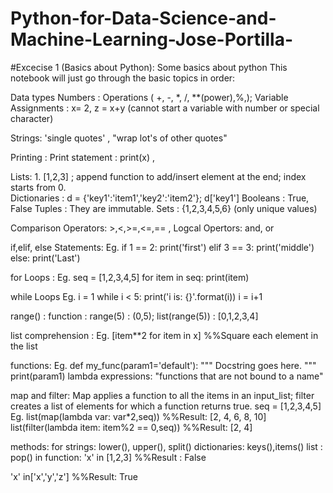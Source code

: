 # Python-for-Data-Science-and-Machine-Learning-Jose-Portilla-

#Excecise 1 (Basics about Python):
Some basics about python
This notebook will just go through the basic topics in order:

Data types
  Numbers : Operations ( +, -, *, /, **(power),%,); Variable Assignments : x= 2, z = x+y (cannot start a variable with number or special character)
  
  Strings: 'single quotes' , "wrap lot's of other quotes"
  
Printing : Print statement : print(x) , 

  Lists: 1. [1,2,3] ; append function to add/insert element at the end; index starts from 0.  
  Dictionaries : d  = {'key1':'item1','key2':'item2'}; d['key1']
  Booleans : True, False
  Tuples : They are immutable. 
  Sets : {1,2,3,4,5,6} (only unique values)
  
Comparison Operators: >,<,>=,<=,== , Logcal Opertors: and, or

if,elif, else Statements: 
Eg.
if 1 == 2:
    print('first')
elif 3 == 3:
    print('middle')
else:
    print('Last')
    
for Loops : Eg. 
seq = [1,2,3,4,5]
for item in seq:
    print(item)

while Loops
Eg. 
i = 1
while i < 5:
    print('i is: {}'.format(i))
    i = i+1
    
range() : function : range(5) : (0,5); list(range(5)) : [0,1,2,3,4]

list comprehension : Eg. [item**2 for item in x] %%Square each element in the list

functions: 
Eg.
def my_func(param1='default'):
    """
    Docstring goes here.
    """
    print(param1)
lambda expressions: "functions that are not bound to a name"

map and filter: Map applies a function to all the items in an input_list; filter creates a list of elements for which a function returns true.
seq = [1,2,3,4,5]
Eg. list(map(lambda var: var*2,seq)) %%Result: [2, 4, 6, 8, 10]
list(filter(lambda item: item%2 == 0,seq)) %%Result: [2, 4]

methods:
for strings: lower(), upper(), split()
dictionaries: keys(),items()
list : pop()
in function: 'x' in [1,2,3] %%Result : False

'x'  in['x','y','z'] %%Result: True
